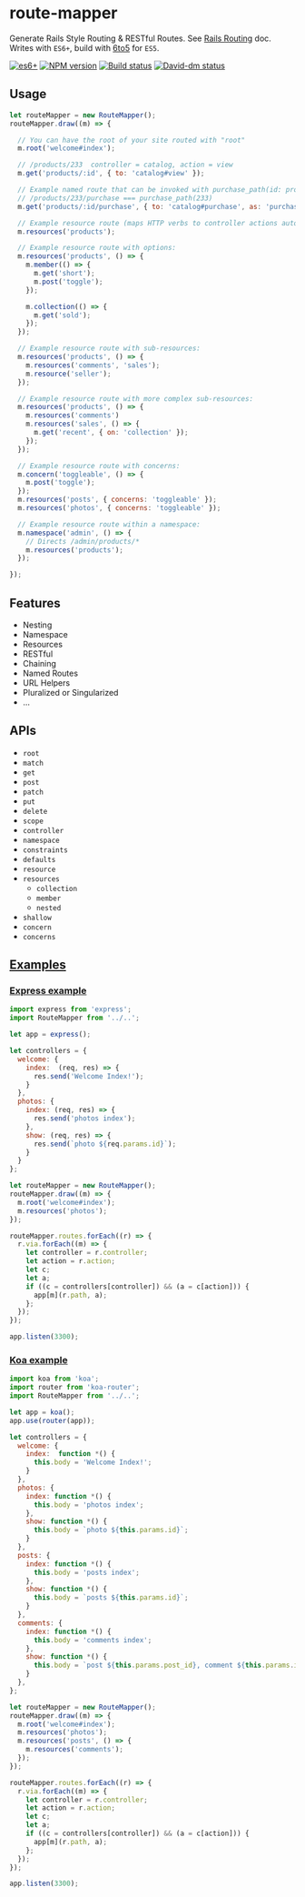 # route-mapper

Generate Rails Style Routing & RESTful Routes. See [Rails Routing][] doc.   
Writes with `ES6+`, build with [6to5][] for `ES5`.

[![es6+][es6-image]][es6-url]
[![NPM version][npm-image]][npm-url]
[![Build status][travis-image]][travis-url]
[![David-dm status][David-dm-image]][David-dm-url]


## Usage

```js
let routeMapper = new RouteMapper();
routeMapper.draw((m) => {

  // You can have the root of your site routed with "root"
  m.root('welcome#index');

  // /products/233  controller = catalog, action = view
  m.get('products/:id', { to: 'catalog#view' });

  // Example named route that can be invoked with purchase_path(id: product.id)
  // /products/233/purchase === purchase_path(233)
  m.get('products/:id/purchase', { to: 'catalog#purchase', as: 'purchase' });

  // Example resource route (maps HTTP verbs to controller actions automatically):
  m.resources('products');

  // Example resource route with options:
  m.resources('products', () => {
    m.member(() => {
      m.get('short');
      m.post('toggle');
    });

    m.collection(() => {
      m.get('sold');
    });
  });

  // Example resource route with sub-resources:
  m.resources('products', () => {
    m.resources('comments', 'sales');
    m.resource('seller');
  });

  // Example resource route with more complex sub-resources:
  m.resources('products', () => {
    m.resources('comments')
    m.resources('sales', () => {
      m.get('recent', { on: 'collection' });
    });
  });

  // Example resource route with concerns:
  m.concern('toggleable', () => {
    m.post('toggle');
  });
  m.resources('posts', { concerns: 'toggleable' });
  m.resources('photos', { concerns: 'toggleable' });

  // Example resource route within a namespace:
  m.namespace('admin', () => {
    // Directs /admin/products/*
    m.resources('products');
  });

});
```


## Features

* Nesting
* Namespace
* Resources
* RESTful
* Chaining
* Named Routes
* URL Helpers
* Pluralized or Singularized
* ...


## APIs

* `root`
* `match`
* `get`
* `post`
* `patch`
* `put`
* `delete`
* `scope`
* `controller`
* `namespace`
* `constraints`
* `defaults`
* `resource`
* `resources`
  * `collection`
  * `member`
  * `nested`
* `shallow`
* `concern`
* `concerns`


## [Examples](./examples)

### [Express example](./examples/express)

```js
import express from 'express';
import RouteMapper from '../..';

let app = express();

let controllers = {
  welcome: {
    index:  (req, res) => {
      res.send('Welcome Index!');
    }
  },
  photos: {
    index: (req, res) => {
      res.send('photos index');
    },
    show: (req, res) => {
      res.send(`photo ${req.params.id}`);
    }
  }
};

let routeMapper = new RouteMapper();
routeMapper.draw((m) => {
  m.root('welcome#index');
  m.resources('photos');
});

routeMapper.routes.forEach((r) => {
  r.via.forEach((m) => {
    let controller = r.controller;
    let action = r.action;
    let c;
    let a;
    if ((c = controllers[controller]) && (a = c[action])) {
      app[m](r.path, a);
    };
  });
});

app.listen(3300);
```

### [Koa example](./examples/koa)

```js
import koa from 'koa';
import router from 'koa-router';
import RouteMapper from '../..';

let app = koa();
app.use(router(app));

let controllers = {
  welcome: {
    index:  function *() {
      this.body = 'Welcome Index!';
    }
  },
  photos: {
    index: function *() {
      this.body = 'photos index';
    },
    show: function *() {
      this.body = `photo ${this.params.id}`;
    }
  },
  posts: {
    index: function *() {
      this.body = 'posts index';
    },
    show: function *() {
      this.body = `posts ${this.params.id}`;
    }
  },
  comments: {
    index: function *() {
      this.body = 'comments index';
    },
    show: function *() {
      this.body = `post ${this.params.post_id}, comment ${this.params.id}`;
    }
  },
};

let routeMapper = new RouteMapper();
routeMapper.draw((m) => {
  m.root('welcome#index');
  m.resources('photos');
  m.resources('posts', () => {
    m.resources('comments');
  });
});

routeMapper.routes.forEach((r) => {
  r.via.forEach((m) => {
    let controller = r.controller;
    let action = r.action;
    let c;
    let a;
    if ((c = controllers[controller]) && (a = c[action])) {
      app[m](r.path, a);
    };
  });
});

app.listen(3300);
```



[Rails Routing]: http://guides.rubyonrails.org/routing.html
[6to5]: https://6to5.org/
[es6-image]: https://img.shields.io/badge/es-6+-brightgreen.svg?style=flat-square
[es6-url]: https://developer.mozilla.org/en-US/docs/Web/JavaScript/New_in_JavaScript/ECMAScript_6_support_in_Mozilla
[npm-image]: https://img.shields.io/npm/v/route-mapper.svg?style=flat-square
[npm-url]: https://npmjs.org/package/route-mapper
[travis-image]: https://img.shields.io/travis/trekjs/route-mapper/master.svg?style=flat-square
[travis-url]: https://travis-ci.org/trekjs/route-mapper
[David-dm-image]: https://david-dm.org/trekjs/route-mapper.svg?style=flat-square
[David-dm-url]: https://david-dm.org/trekjs/route-mapper
